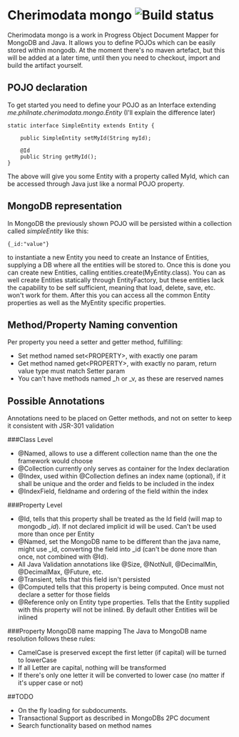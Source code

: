 Cherimodata mongo ![Build status](https://travis-ci.org/cherimojava/cherimodata.png?branch=master)
=================
Cherimodata mongo is a work in Progress Object Document Mapper for MongoDB and Java. It allows you to define POJOs which can be easily stored within mongodb. At the moment there's no maven artefact, but this will be added at a later time, until then you need to checkout, import and build the artifact yourself.

## POJO declaration
To get started you need to define your POJO as an Interface extending *me.philnate.cherimodata.mongo.Entity* (I'll explain the difference later)

    static interface SimpleEntity extends Entity {

        public SimpleEntity setMyId(String myId);

        @Id
        public String getMyId();
    }

The above will give you some Entity with a property called MyId, which can be accessed through Java just like a normal POJO property.

## MongoDB representation
In MongoDB the previously shown POJO will be persisted within a collection called _simpleEntity_ like this:

    {_id:"value"}

to instantiate a new Entity you need to create an Instance of Entities, supplying a DB where all the entities will be stored to. Once this is done you can create new Entities, calling entities.create(MyEntity.class). You can as well create Entities statically through EntityFactory, but these entities lack the capability to be self sufficient, meaning that load, delete, save, etc. won't work for them.
After this you can access all the common Entity properties as well as the MyEntity specific properties.

## Method/Property Naming convention
Per property you need a setter and getter method, fulfilling:

* Set method named set&lt;PROPERTY&gt;, with exactly one param
* Get method named get&lt;PROPERTY&gt;, with exactly no param, return value type must match Setter param
* You can't have methods named _h or _v, as these are reserved names

## Possible Annotations
Annotations need to be placed on Getter methods, and not on setter to keep it consistent with JSR-301 validation

###Class Level
* @Named, allows to use a different collection name than the one the framework would choose
* @Collection currently only serves as container for the Index declaration
* @Index, used within @Collection defines an index name (optional), if it shall be unique and the order and
fields to be included in the index
* @IndexField, fieldname and ordering of the field within the index

###Property Level
* @Id, tells that this property shall be treated as the Id field (will map to mongodb _\_id_). If not declared
implicit id will be used. Can't be used more than once per Entity
* @Named, set the MongoDB name to be different than the java name, might use \_id, converting the field into \_id
(can't be done more than once, not combined with @Id).
* All Java Validation annotations like @Size, @NotNull, @DecimalMin, @DecimalMax, @Future, etc.
* @Transient, tells that this field isn't persisted
* @Computed tells that this property is being computed. Once must not declare a setter for those fields
* @Reference only on Entity type properties. Tells that the Entity supplied with this property will not be inlined. By default other Entities will be inlined

###Property MongoDB name mapping
The Java to MongoDB name resolution follows these rules:

* CamelCase is preserved except the first letter (if capital) will be turned to lowerCase
* If all Letter are capital, nothing will be transformed
* If there's only one letter it will be converted to lower case (no matter if it's upper case or not)

##TODO

* On the fly loading for subdocuments.
* Transactional Support as described in MongoDBs 2PC document
* Search functionality based on method names
